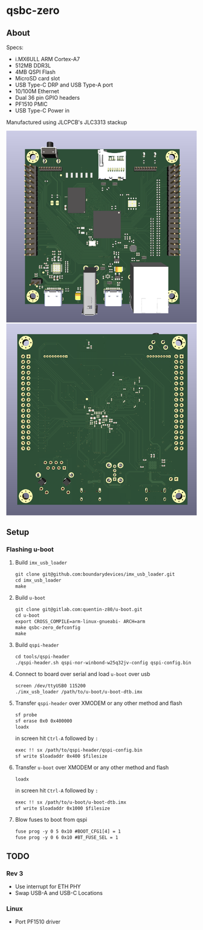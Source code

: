 # qsbc-zero

## About

Specs:

- i.MX6ULL ARM Cortex-A7
- 512MB DDR3L
- 4MB QSPI Flash
- MicroSD card slot
- USB Type-C DRP and USB Type-A port
- 10/100M Ethernet
- Dual 36 pin GPIO headers
- PF1510 PMIC
- USB Type-C Power in

Manufactured using JLCPCB's JLC3313 stackup

![](img/qsbc-zero_top.png)
![](img/qsbc-zero_bottom.png)

## Setup

### Flashing u-boot

  1. Build `imx_usb_loader`

        ```
        git clone git@github.com:boundarydevices/imx_usb_loader.git
        cd imx_usb_loader
        make
        ```

  2. Build `u-boot`

        ```
        git clone git@gitlab.com:quentin-z80/u-boot.git
        cd u-boot
        export CROSS_COMPILE=arm-linux-gnueabi- ARCH=arm
        make qsbc-zero_defconfig
        make
        ```

  3. Build `qspi-header`

        ```
        cd tools/qspi-header
        ./qspi-header.sh qspi-nor-winbond-w25q32jv-config qspi-config.bin
        ```

  4. Connect to board over serial and load `u-boot` over usb

        ```
        screen /dev/ttyUSB0 115200
        ./imx_usb_loader /path/to/u-boot/u-boot-dtb.imx
        ```

  5. Transfer `qspi-header` over XMODEM or any other method and flash

        ```
        sf probe
        sf erase 0x0 0x400000
        loadx
        ```

        in screen hit `Ctrl-A` followed by `:`

        ```
        exec !! sx /path/to/qspi-header/qspi-config.bin
        sf write $loadaddr 0x400 $filesize
        ```

  6. Transfer `u-boot` over XMODEM or any other method and flash

        ```
        loadx
        ```

        in screen hit `Ctrl-A` followed by `:`

        ```
        exec !! sx /path/to/u-boot/u-boot-dtb.imx
        sf write $loadaddr 0x1000 $filesize
        ```

  7. Blow fuses to boot from qspi

        ```
        fuse prog -y 0 5 0x10 #BOOT_CFG1[4] = 1
        fuse prog -y 0 6 0x10 #BT_FUSE_SEL = 1
        ```

## TODO

### Rev 3
- Use interrupt for ETH PHY
- Swap USB-A and USB-C Locations

### Linux
- Port PF1510 driver
